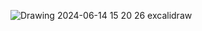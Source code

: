 ![Drawing 2024-06-14 15 20 26 excalidraw](https://github.com/FlowWest/bidrunner2/assets/10622214/018cf571-9655-4b50-8266-a1d6459b58a0)
